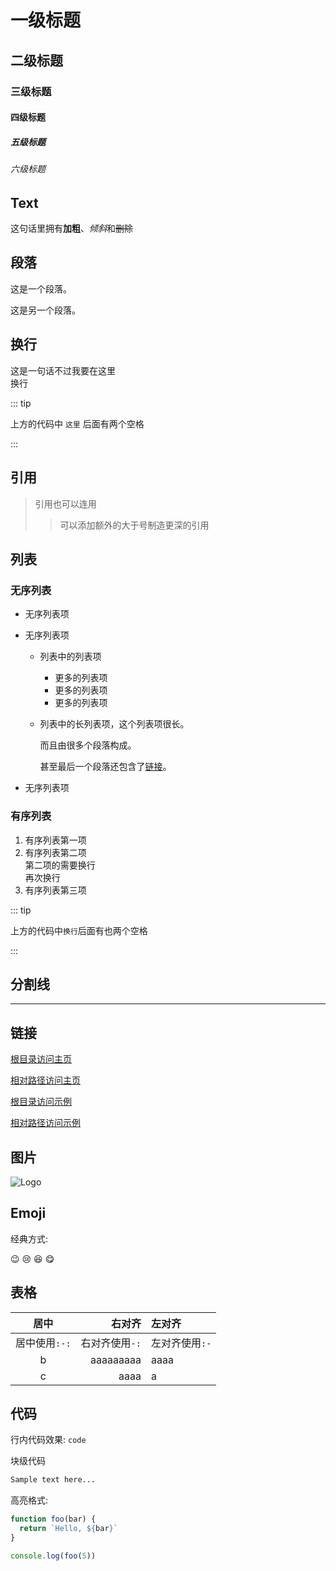 # 一级标题

## 二级标题

### 三级标题

#### 四级标题

##### 五级标题

###### 六级标题

## Text

这句话里拥有**加粗**、*倾斜*和~~删除~~

## 段落

这是一个段落。

这是另一个段落。

## 换行

这是一句话不过我要在这里  
换行

::: tip

上方的代码中 `这里` 后面有两个空格

:::

## 引用

> 引用也可以连用
>
> > 可以添加额外的大于号制造更深的引用

## 列表

### 无序列表

- 无序列表项
- 无序列表项

  - 列表中的列表项
    - 更多的列表项
    - 更多的列表项
    - 更多的列表项
  - 列表中的长列表项，这个列表项很长。

    而且由很多个段落构成。

    甚至最后一个段落还包含了[链接](#链接)。

- 无序列表项

### 有序列表

1. 有序列表第一项
1. 有序列表第二项  
   第二项的需要换行  
   再次换行
1. 有序列表第三项

::: tip

上方的代码中`换行`后面有也两个空格

:::

## 分割线

---

## 链接

[根目录访问主页](/v2/)

[相对路径访问主页](../../README.md)

[根目录访问示例](/v2/demo)

[相对路径访问示例](../../demo.md)

## 图片

![Logo](/logo.png)

## Emoji

经典方式:

:wink: :cry: :laughing: :yum:

## 表格

|     居中      |         右对齐 | 左对齐         |
| :-----------: | -------------: | :------------- |
| 居中使用`:-:` | 右对齐使用`-:` | 左对齐使用`:-` |
|       b       |      aaaaaaaaa | aaaa           |
|       c       |           aaaa | a              |

## 代码

行内代码效果: `code`

块级代码

```md
Sample text here...
```

高亮格式:

```js
function foo(bar) {
  return `Hello, ${bar}`
}

console.log(foo(5))
```

